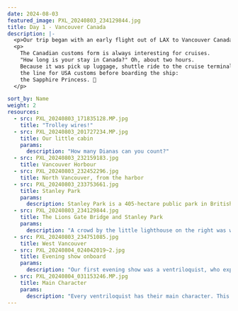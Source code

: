```yaml
---
date: 2024-08-03
featured_image: PXL_20240803_234129844.jpg
title: Day 1 - Vancouver Canada
description: |-
  <p>Our trip began with an early flight out of LAX to Vancouver Canada.</p>
  <p>
    The Canadian customs form is always interesting for cruises.
    "How long is your stay in Canada?" Oh, about two hours.
    Because it was pick up luggage, shuttle ride to the cruise terminal, and into
    the line for USA customs before boarding the ship:
    the Sapphire Princess. 🤩
  </p>

sort_by: Name
weight: 2
resources:
  - src: PXL_20240803_171835128.MP.jpg
    title: "Trolley wires!"
  - src: PXL_20240803_201727234.MP.jpg
    title: Our little cabin
    params:
      description: "How many Dianas can you count?"
  - src: PXL_20240803_232159183.jpg
    title: Vancouver Horbour
  - src: PXL_20240803_232452296.jpg
    title: North Vancouver, from the harbor
  - src: PXL_20240803_233753661.jpg
    title: Stanley Park
    params:
      description: Stanley Park is a 405-hectare public park in British Columbia, Canada, that makes up the northwestern half of Vancouver's Downtown peninsula, surrounded by waters of Burrard Inlet and English Bay.
  - src: PXL_20240803_234129844.jpg
    title: The Lions Gate Bridge and Stanley Park
    params:
      description: "A crowd by the little lighthouse on the right was waving and cheering as we went by."
  - src: PXL_20240803_234751085.jpg
    title: West Vancouver
  - src: PXL_20240804_024042019~2.jpg
    title: Evening show onboard
    params:
      description: "Our first evening show was a ventriloquist, who explained how he made his first childhood puppet out of a tennis ball."
  - src: PXL_20240804_031153246.MP.jpg
    title: Main Character
    params:
      description: "Every ventriloquist has their main character. This is it."
---
```

